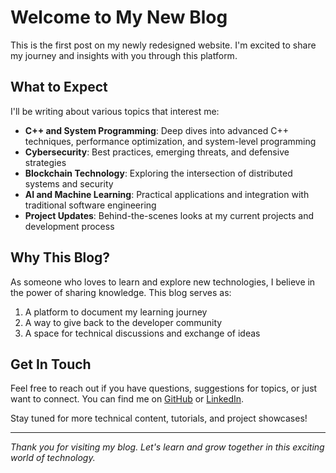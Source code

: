 # Welcome to My New Blog

This is the first post on my newly redesigned website. I'm excited to share my journey and insights with you through this platform.

## What to Expect

I'll be writing about various topics that interest me:

- **C++ and System Programming**: Deep dives into advanced C++ techniques, performance optimization, and system-level programming
- **Cybersecurity**: Best practices, emerging threats, and defensive strategies
- **Blockchain Technology**: Exploring the intersection of distributed systems and security
- **AI and Machine Learning**: Practical applications and integration with traditional software engineering
- **Project Updates**: Behind-the-scenes looks at my current projects and development process

## Why This Blog?

As someone who loves to learn and explore new technologies, I believe in the power of sharing knowledge. This blog serves as:

1. A platform to document my learning journey
2. A way to give back to the developer community
3. A space for technical discussions and exchange of ideas

## Get In Touch

Feel free to reach out if you have questions, suggestions for topics, or just want to connect. You can find me on [GitHub](https://github.com/Kooriii) or [LinkedIn](https://www.linkedin.com/in/alvin-koori/).

Stay tuned for more technical content, tutorials, and project showcases!

---

*Thank you for visiting my blog. Let's learn and grow together in this exciting world of technology.*
